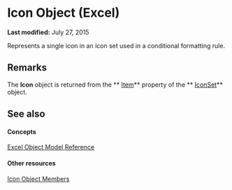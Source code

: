 
# Icon Object (Excel)

 **Last modified:** July 27, 2015

Represents a single icon in an icon set used in a conditional formatting rule.

## Remarks

The  **Icon** object is returned from the ** [Item](4208ddeb-dedb-3d96-c705-adddfcd9a2fe.md)** property of the ** [IconSet](d6b407cf-424e-529a-ee83-0b0b09598b53.md)** object.


## See also


#### Concepts


 [Excel Object Model Reference](11ea8598-8a20-92d5-f98b-0da04263bf2c.md)
#### Other resources


 [Icon Object Members](e040e212-f369-dff7-c43b-1780f42e878b.md)
